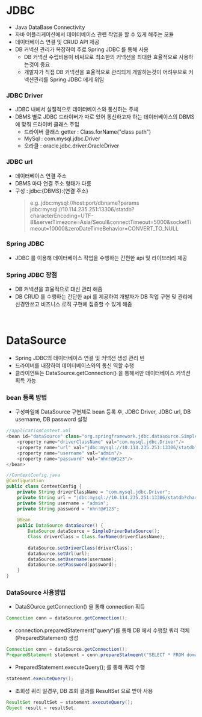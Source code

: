# JDBC
* Java DataBase Connectivity
* 자바 어플리케이션에서 데이터베이스 관련 작업을 할 수 있게 해주는 모듈
* 데이터베이스 연결 및 CRUD API 제공
* DB 커넥션 관리가 복잡하여 주로 Spring JDBC 를 통해 사용
	* DB 커넥션 수립비용이 비싸므로 최소한의 커넥션을 최대한 효율적으로 사용하는것이 중요
	* 개발자가 직접 DB 커넥션을 효율적으로 관리되게 개발하는것이 어려우므로 커넥션관리를 Spring JDBC 에게 위임
	

### JDBC Driver
* JDBC 내에서 실질적으로 데이터베이스와 통신하는 주체
* DBMS 별로 JDBC 드라이버가 따로 있어 통신하고자 하는 데이터베이스의 DBMS 에 맞춰 드라이버 클래스 주입
	* 드라이버 클래스 getter : Class.forName("class path")
	* MySql : com.mysql.jdbc.Driver
	* 오라클 : oracle.jdbc.driver.OracleDriver
	
### JDBC url
* 데이터베이스 연결 주소
* DBMS 마다 연결 주소 형태가 다름
* 구성 : jdbc:{DBMS}:{연결 주소}
	> e.g. jdbc:mysql://host:port/dbname?params
	> jdbc:mysql://10.114.235.251:13306/statdb?characterEncoding=UTF-8&serverTimezone=Asia/Seoul&connectTimeout=5000&socketTimeout=10000&zeroDateTimeBehavior=CONVERT_TO_NULL

### Spring JDBC
* JDBC 를 이용해 데이터베이스 작업을 수행하는 간편한 api 및 라이브러리 제공

### Spring JDBC 장점
* DB 커넥션을 효율적으로 대신 관리 해줌
* DB CRUD 를 수행하는 간단한 api 를 제공하여 개발자가 DB 작업 구현 및 관리에 신경안쓰고 비즈니스 로직 구현에 집중할 수 있게 해줌

<br>

# DataSource
* Spring JDBC의 데이터베이스 연결 및 커넥션 생성 관리 빈
* 드라이버를 내장하여 데이터베이스와의 통신 역할 수행
* 클라이언트는 DataSource.getConnection() 을 통해서만 데이터베이스 커넥션 획득 가능

### bean 등록 방법
* 구성파일에 DataSource 구현체로 bean 등록 후, JDBC Driver, JDBC url, DB username, DB password 설정
```java
//applicationContext.xml
<bean id="dataSource" class="org.springframework.jdbc.datasource.SimpleDriverDataSource">
	<property name="driverClassName" val="com.mysql.jdbc.Driver"/>
	<property name="url" val="jdbc:mysql://10.114.235.251:13306/statdb?characterEncoding=UTF-8"/>
	<property name="username" val="admin"/>
	<property name="password" val="nhn!@#123"/>
</bean>

//ContextConfig.java
@Configuration
public class ContextConfig {
	private String driverClassName = "com.mysql.jdbc.Driver";
	private String url = "jdbc:mysql://10.114.235.251:13306/statdb?characterEncoding=UTF-8";
	private String username = "admin";
	private String password = "nhn!@#123";
	
	@Bean
	public DataSource dataSource() {
		DataSource dataSource = SimpleDriverDataSource();
		Class driverClass = Class.forName(driverClassName);
		
		dataSource.setDriverClass(driverClass);
		dataSource.setUrl(url);
		dataSource.setUsername(username);
		dataSource.setPassword(password);
	}
}
``` 

### DataSource 사용방법
* DataSOurce.getConnection() 을 통해 connection 획득
```java
Connection conn = dataSource.getConnection();
```

* connection.preparedStatement("query")를 통해 DB 에서 수행할 쿼리 객체(PreparedStatement) 생성
```java
Connection conn = dataSource.getConnection();
PreparedStatement statement = conn.prepareStatmeent("SELECT * FROM domain_info");
```

* PreparedStatement.executeQuery(); 를 통해 쿼리 수행
```java
statement.executeQuery();
```

* 조회성 쿼리 일경우, DB 조회 결과를 ResultSet 으로 받아 사용
```java
ResultSet resultSet = statement.executeQuery();
Object result = resultSet.
```